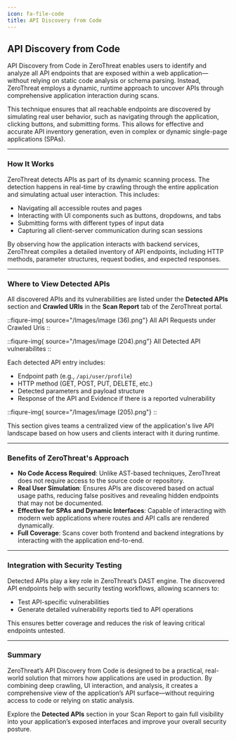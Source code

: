 ```yaml
---
icon: fa-file-code
title: API Discovery from Code
---
```



## API Discovery from Code

API Discovery from Code in ZeroThreat enables users to identify and analyze all API endpoints that are exposed within a web application—without relying on static code analysis or schema parsing. Instead, ZeroThreat employs a dynamic, runtime approach to uncover APIs through comprehensive application interaction during scans.

This technique ensures that all reachable endpoints are discovered by simulating real user behavior, such as navigating through the application, clicking buttons, and submitting forms. This allows for effective and accurate API inventory generation, even in complex or dynamic single-page applications (SPAs).

***

### How It Works

ZeroThreat detects APIs as part of its dynamic scanning process. The detection happens in real-time by crawling through the entire application and simulating actual user interaction. This includes:

* Navigating all accessible routes and pages
* Interacting with UI components such as buttons, dropdowns, and tabs
* Submitting forms with different types of input data
* Capturing all client-server communication during scan sessions

By observing how the application interacts with backend services, ZeroThreat compiles a detailed inventory of API endpoints, including HTTP methods, parameter structures, request bodies, and expected responses.

***

### Where to View Detected APIs

All discovered APIs and its vulnerabilities are listed under the **Detected APIs** section and **Crawled URIs** in the **Scan Report** tab of the ZeroThreat portal.&#x20;

::fiqure-img{ source="/Images/image (36).png"}
All API Requests under Crawled Uris
::

::fiqure-img{ source="/Images/image (204).png"}
All Detected API vulnerabilites
::

Each detected API entry includes:

* Endpoint path (e.g., `/api/user/profile`)
* HTTP method (GET, POST, PUT, DELETE, etc.)
* Detected parameters and payload structure
* Response of the API and Evidence if there is a reported vulnerability

::fiqure-img{ source="/Images/image (205).png"}
::

This section gives teams a centralized view of the application's live API landscape based on how users and clients interact with it during runtime.

***

### Benefits of ZeroThreat's Approach

* **No Code Access Required**: Unlike AST-based techniques, ZeroThreat does not require access to the source code or repository.
* **Real User Simulation**: Ensures APIs are discovered based on actual usage paths, reducing false positives and revealing hidden endpoints that may not be documented.
* **Effective for SPAs and Dynamic Interfaces**: Capable of interacting with modern web applications where routes and API calls are rendered dynamically.
* **Full Coverage**: Scans cover both frontend and backend integrations by interacting with the application end-to-end.

***

### Integration with Security Testing

Detected APIs play a key role in ZeroThreat’s DAST engine. The discovered API endpoints help with security testing workflows, allowing scanners to:

* Test API-specific vulnerabilities
* Generate detailed vulnerability reports tied to API operations

This ensures better coverage and reduces the risk of leaving critical endpoints untested.

***

### Summary

ZeroThreat’s API Discovery from Code is designed to be a practical, real-world solution that mirrors how applications are used in production. By combining deep crawling, UI interaction, and analysis, it creates a comprehensive view of the application’s API surface—without requiring access to code or relying on static analysis.

Explore the **Detected APIs** section in your Scan Report to gain full visibility into your application’s exposed interfaces and improve your overall security posture.
